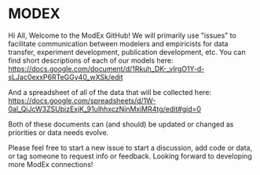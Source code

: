 # MODEX

Hi All,
Welcome to the ModEx GitHub! We will primarily use "issues" to facilitate communication between modelers and empiricists for data transfer, experiment development, publication development, etc. You can find short descriptions of each of our models here:
https://docs.google.com/document/d/1Rkuh_DK-_vIrgO1Y-d-sLJac0exxP6RTeGGy40_wXSk/edit

And a spreadsheet of all of the data that will be collected here:
https://docs.google.com/spreadsheets/d/1W-0al_QiJcW3ZSUbjzExjK_91ulhhxczNjnMxiMR4tg/edit#gid=0

Both of these documents can (and should) be updated or changed as priorities or data needs evolve.

Please feel free to start a new issue to start a discussion, add code or data, or tag someone to request info or feedback. Looking forward to developing more ModEx connections!
